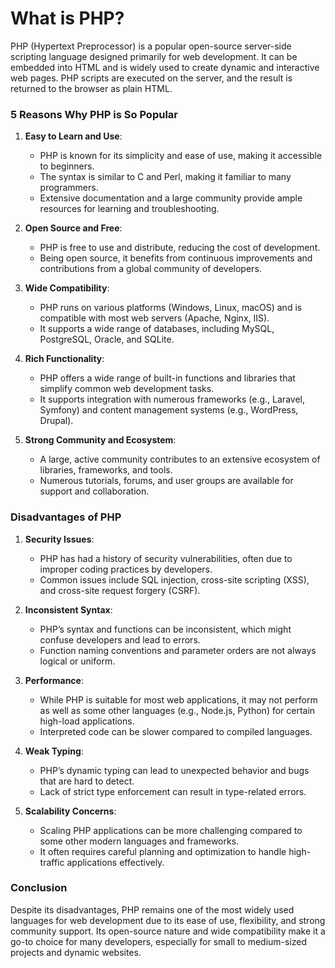 # What is PHP?

PHP (Hypertext Preprocessor) is a popular open-source server-side scripting language designed primarily for web development. It can be embedded into HTML and is widely used to create dynamic and interactive web pages. PHP scripts are executed on the server, and the result is returned to the browser as plain HTML.

### 5 Reasons Why PHP is So Popular

1. **Easy to Learn and Use**:
   - PHP is known for its simplicity and ease of use, making it accessible to beginners.
   - The syntax is similar to C and Perl, making it familiar to many programmers.
   - Extensive documentation and a large community provide ample resources for learning and troubleshooting.

2. **Open Source and Free**:
   - PHP is free to use and distribute, reducing the cost of development.
   - Being open source, it benefits from continuous improvements and contributions from a global community of developers.

3. **Wide Compatibility**:
   - PHP runs on various platforms (Windows, Linux, macOS) and is compatible with most web servers (Apache, Nginx, IIS).
   - It supports a wide range of databases, including MySQL, PostgreSQL, Oracle, and SQLite.

4. **Rich Functionality**:
   - PHP offers a wide range of built-in functions and libraries that simplify common web development tasks.
   - It supports integration with numerous frameworks (e.g., Laravel, Symfony) and content management systems (e.g., WordPress, Drupal).

5. **Strong Community and Ecosystem**:
   - A large, active community contributes to an extensive ecosystem of libraries, frameworks, and tools.
   - Numerous tutorials, forums, and user groups are available for support and collaboration.

### Disadvantages of PHP

1. **Security Issues**:
   - PHP has had a history of security vulnerabilities, often due to improper coding practices by developers.
   - Common issues include SQL injection, cross-site scripting (XSS), and cross-site request forgery (CSRF).

2. **Inconsistent Syntax**:
   - PHP’s syntax and functions can be inconsistent, which might confuse developers and lead to errors.
   - Function naming conventions and parameter orders are not always logical or uniform.

3. **Performance**:
   - While PHP is suitable for most web applications, it may not perform as well as some other languages (e.g., Node.js, Python) for certain high-load applications.
   - Interpreted code can be slower compared to compiled languages.

4. **Weak Typing**:
   - PHP’s dynamic typing can lead to unexpected behavior and bugs that are hard to detect.
   - Lack of strict type enforcement can result in type-related errors.

5. **Scalability Concerns**:
   - Scaling PHP applications can be more challenging compared to some other modern languages and frameworks.
   - It often requires careful planning and optimization to handle high-traffic applications effectively.

### Conclusion

Despite its disadvantages, PHP remains one of the most widely used languages for web development due to its ease of use, flexibility, and strong community support. Its open-source nature and wide compatibility make it a go-to choice for many developers, especially for small to medium-sized projects and dynamic websites.

